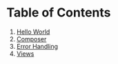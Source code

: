# Table of Contents

1. [Hello World](01-hello.md)
2. [Composer](02-composer.md)
3. [Error Handling](03-errors.md)
4. [Views](04-views.md)
